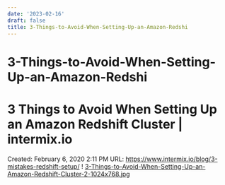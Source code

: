 ```yaml
---
date: '2023-02-16'
draft: false
title: 3-Things-to-Avoid-When-Setting-Up-an-Amazon-Redshi
---
```


# 3-Things-to-Avoid-When-Setting-Up-an-Amazon-Redshi

# 3 Things to Avoid When Setting Up an Amazon Redshift Cluster | intermix.io
Created: February 6, 2020 2:11 PM
URL: https://www.intermix.io/blog/3-mistakes-redshift-setup/
!
[3-Things-to-Avoid-When-Setting-Up-an-Amazon-Redshift-Cluster-2-1024x768.jpg](3%20Things%20to%20Avoid%20When%20Setting%20Up%20an%20Amazon%20Redshi%2005f3cef1779e4a12ac4fdb1cb056ff26/3-Things-to-Avoid-When-Setting-Up-an-Amazon-Redshift-Cluster-2-1024x768.jpg)
